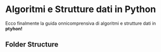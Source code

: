 # Algoritmi e Strutture dati in Python 

Ecco finalmente la guida onnicomprensiva di algoritmi e strutture dati in <b>ptyhon!</b>

## Folder Structure

